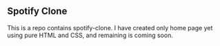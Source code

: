 ## Spotify Clone
This is a repo contains spotify-clone. I have created only home page yet using pure HTML and CSS, and remaining is coming soon.
